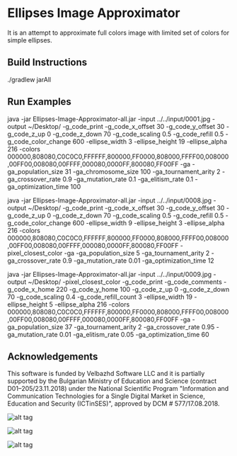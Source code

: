 # Ellipses Image Approximator

It is an attempt to approximate full colors image with limited set of colors for simple ellipses.

## Build Instructions

./gradlew jarAll

## Run Examples

java -jar Ellipses-Image-Approximator-all.jar -input ../../input/0001.jpg -output ~/Desktop/ -g_code_print -g_code_x_offset 30 -g_code_y_offset 30 -g_code_z_up 0 -g_code_z_down 70 -g_code_scaling 0.5 -g_code_refill 0.5 -g_code_color_change 600 -ellipse_width 3 -ellipse_height 19 -ellipse_alpha 216 -colors 000000,808080,C0C0C0,FFFFFF,800000,FF0000,808000,FFFF00,008000,00FF00,008080,00FFFF,000080,0000FF,800080,FF00FF -ga -ga_population_size 31 -ga_chromosome_size 100 -ga_tournament_arity 2 -ga_crossover_rate 0.9 -ga_mutation_rate 0.1 -ga_elitism_rate 0.1 -ga_optimization_time 100

java -jar Ellipses-Image-Approximator-all.jar -input ../../input/0008.jpg -output ~/Desktop/ -g_code_print -g_code_x_offset 30 -g_code_y_offset 30 -g_code_z_up 0 -g_code_z_down 70 -g_code_scaling 0.5 -g_code_refill 0.5 -g_code_color_change 600 -ellipse_width 9 -ellipse_height 3 -ellipse_alpha 216 -colors 000000,808080,C0C0C0,FFFFFF,800000,FF0000,808000,FFFF00,008000,00FF00,008080,00FFFF,000080,0000FF,800080,FF00FF -pixel_closest_color -ga -ga_population_size 5 -ga_tournament_arity 2 -ga_crossover_rate 0.9 -ga_mutation_rate 0.01 -ga_optimization_time 12

java -jar Ellipses-Image-Approximator-all.jar -input ../../input/0009.jpg -output ~/Desktop/ -pixel_closest_color -g_code_print -g_code_comments -g_code_x_home 220 -g_code_y_home 100 -g_code_z_up 0 -g_code_z_down 70 -g_code_scaling 0.4 -g_code_refill_count 3 -ellipse_width 19 -ellipse_height 5 -ellipse_alpha 216 -colors 000000,808080,C0C0C0,FFFFFF,800000,FF0000,808000,FFFF00,008000,00FF00,008080,00FFFF,000080,0000FF,800080,FF00FF -ga -ga_population_size 37 -ga_tournament_arity 2 -ga_crossover_rate 0.95 -ga_mutation_rate 0.01 -ga_elitism_rate 0.05 -ga_optimization_time 60

## Acknowledgements

This software is funded by Velbazhd Software LLC and it is partially supported by the Bulgarian Ministry of
Education and Science (contract D01–205/23.11.2018) under the National Scientific Program "Information and
Communication Technologies for a Single Digital Market in Science, Education and Security (ICTinSES)",
approved by DCM # 577/17.08.2018.

[//]: # (This work was supported by a grant of the Bulgarian National Scientific Fund under the grants DFNI 02/20 Efficient Parallel Algorithms for Large Scale Computational Problems and DFNI 02/5 InterCriteria Analysis A New Approach to Decision Making.)

![alt tag](http://s4.postimg.org/v4ylmm46l/output_hy_WXCL.gif) 

![alt tag](http://s30.postimg.org/he6j2q9ox/output_5l1_Rf_U.gif) 

![alt tag](http://s7.postimg.org/42l6s52mz/output_s_PD9bt.gif)
